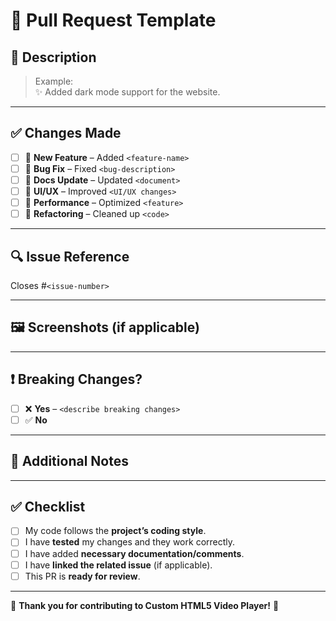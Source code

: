# 🚀 Pull Request Template

## 📌 Description

<!-- A brief description of what your pull request does.   -->

> Example:  
> ✨ Added dark mode support for the website.

---

## ✅ Changes Made

<!-- List the major changes in this PR. -->

- [ ] 🔹 **New Feature** – Added `<feature-name>`
- [ ] 🐛 **Bug Fix** – Fixed `<bug-description>`
- [ ] 📖 **Docs Update** – Updated `<document>`
- [ ] 🎨 **UI/UX** – Improved `<UI/UX changes>`
- [ ] 🚀 **Performance** – Optimized `<feature>`
- [ ] 🧹 **Refactoring** – Cleaned up `<code>`

---

## 🔍 Issue Reference

<!-- If this PR fixes an issue, link it here. -->

Closes #`<issue-number>`

---

## 🖼️ Screenshots (if applicable)

<!-- Add screenshots to show the changes visually.   -->

---

## ❗ Breaking Changes?

<!-- If this PR introduces a breaking change, explain what users need to do. -->

- [ ] ❌ **Yes** – `<describe breaking changes>`
- [ ] ✅ **No**

---

## 📢 Additional Notes

<!-- Any extra information for reviewers.  -->

---

## ✅ Checklist

<!-- Before submitting, ensure you follow these steps:   -->

- [ ] My code follows the **project’s coding style**.
- [ ] I have **tested** my changes and they work correctly.
- [ ] I have added **necessary documentation/comments**.
- [ ] I have **linked the related issue** (if applicable).
- [ ] This PR is **ready for review**.

---

💖 **Thank you for contributing to Custom HTML5 Video Player!** 🚀
